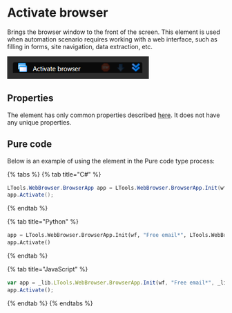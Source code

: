 # Activate browser

Brings the browser window to the front of the screen. This element is used when automation scenario requires working with a web interface, such as filling in forms, site navigation, data extraction, etc.

![](<../../../.gitbook/assets/ActivateBrowser.png>)

## Properties
The element has only common properties described [here](https://docs.primo-rpa.ru/primo-rpa/primo-studio/process/elements#svoistva-elementa). It does not have any unique properties.

## Pure code
Below is an example of using the element in the Pure code type process:

{% tabs %}
{% tab title="C#" %}
```csharp
LTools.WebBrowser.BrowserApp app = LTools.WebBrowser.BrowserApp.Init(wf, "Free email*", LTools.WebBrowser.Model.BrowserTypes_Short.IE);
app.Activate();
```
{% endtab %}

{% tab title="Python" %}
```python
app = LTools.WebBrowser.BrowserApp.Init(wf, "Free email*", LTools.WebBrowser.Model.BrowserTypes_Short.IE)
app.Activate()
```
{% endtab %}

{% tab title="JavaScript" %}
```javascript
var app = _lib.LTools.WebBrowser.BrowserApp.Init(wf, "Free email*", _lib.LTools.WebBrowser.Model.BrowserTypes_Short.IE);
app.Activate();
```
{% endtab %}
{% endtabs %}
